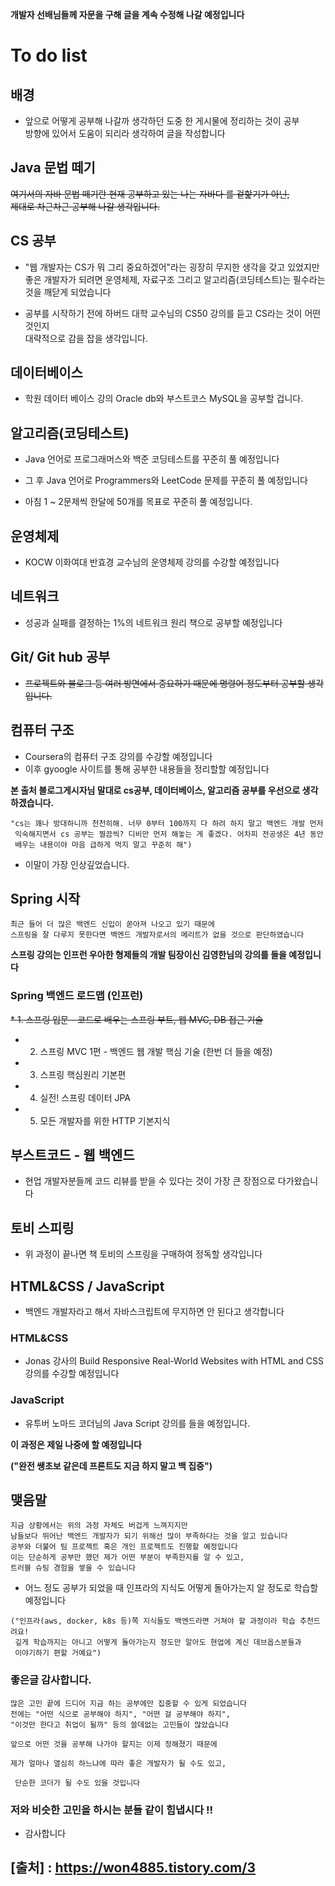 **개발자 선배님들께 자문을 구해 글을 계속 수정해 나갈 예정입니다**

To do list 
===========

## 배경
* 앞으로 어떻게 공부해 나갈까 생각하던 도중 한 게시물에 정리하는 것이 공부   
  방향에 있어서 도움이 되리라 생각하여 글을 작성합니다

## Java 문법 떼기
~~여기서의 자바 문법 떼기란 현재 공부하고 있는 나는 자바다 를 겉핥기가 아닌,   
제대로 차근차근 공부해 나갈 생각입니다.~~

## CS 공부
* "웹 개발자는 CS가 뭐 그리 중요하겠어"라는 굉장히 무지한 생각을 갖고 있었지만  
   좋은 개발자가 되려면 운영체제, 자료구조 그리고 알고리즘(코딩테스트)는 필수라는   
   것을 깨닫게 되었습니다

* 공부를 시작하기 전에 하버드 대학 교수님의 CS50 강의를 듣고 CS라는 것이 어떤 것인지  
  대략적으로 감을 잡을 생각입니다.

## 데이터베이스

* 학원 데이터 베이스 강의 Oracle db와 부스트코스 MySQL을 공부할 겁니다.

## 알고리즘(코딩테스트)

* Java 언어로 프로그래머스와 백준 코딩테스트를 꾸준히 풀 예정입니다

* 그 후 Java 언어로 Programmers와 LeetCode 문제를 꾸준히 풀 예정입니다

* 아침 1 ~ 2문제씩 한달에 50개를 목표로 꾸준히 풀 예정입니다.

## 운영체제

* KOCW 이화여대 반효경 교수님의 운영체제 강의를 수강할 예정입니다 

## 네트워크

* 성공과 실패를 결정하는 1%의 네트워크 원리 책으로 공부할 예정입니다 

## Git/ Git hub 공부

* ~~프로젝트와 블로그 등 여러 방면에서 중요하기 때문에 명령어 정도부터 공부할 생각입니다.~~

## 컴퓨터 구조

* Coursera의 컴퓨터 구조 강의를 수강할 예정입니다
* 이후 gyoogle 사이트를 통해 공부한 내용들을 정리할할 예정입니다

**본 출처 블로그게시자님 말대로 cs공부, 데이터베이스, 알고리즘 공부를 우선으로 생각하겠습니다.**


```
"cs는 꽤나 방대하니까 천천히해. 너무 0부터 100까지 다 하려 하지 말고 백엔드 개발 먼저  
 익숙해지면서 cs 공부는 찔끔씩? 디비만 먼저 해놓는 게 좋겠다. 어차피 전공생은 4년 동안  
 배우는 내용이야 마음 급하게 먹지 말고 꾸준히 해")
```

* 이말이 가장 인상깊었습니다.
 

## Spring 시작

```
최근 들어 더 많은 백엔드 신입이 쏟아져 나오고 있기 때문에
스프링을 잘 다루지 못한다면 백엔드 개발자로서의 메리트가 없을 것으로 판단하였습니다
```
 

**스프링 강의는 인프런 우아한 형제들의 개발 팀장이신 김영한님의 강의를 들을 예정입니다**

 
### Spring 백엔드 로드맵 (인프런)

~~* 1. 스프링 입문 - 코드로 배우는 스프링 부트, 웹 MVC, DB 접근 기술~~
* 2. 스프링 MVC 1편  - 백엔드 웹 개발 핵심 기술 (한번 더 들을 예정)
* 3. 스프링 핵심원리 기본편 
* 4. 실전! 스프링 데이터 JPA
* 5. 모든 개발자를 위한 HTTP 기본지식

## 부스트코드 - 웹 백엔드
   
* 현업 개발자분들께 코드 리뷰를 받을 수 있다는 것이 가장 큰 장점으로 다가왔습니다

## 토비 스피링

* 위 과정이 끝나면 책 토비의 스프링을 구매하여 정독할 생각입니다

 
## HTML&CSS / JavaScript 

* 백엔드 개발자라고 해서 자바스크립트에 무지하면 안 된다고 생각합니다
 

### HTML&CSS

* Jonas 강사의 Build Responsive Real-World Websites with HTML and CSS   
  강의를 수강할 예정입니다

### JavaScript

* 유투버 노마드 코더님의 Java Script 강의를 들을 예정입니다.
 

**이 과정은 제일 나중에 할 예정입니다**

**("완전 쌩초보 같은데 프론트도 지금 하지 말고 백 집중")**

 
## 맺음말

```
지금 상황에서는 위의 과정 자체도 버겁게 느껴지지만
남들보다 뛰어난 백엔드 개발자가 되기 위해선 많이 부족하다는 것을 알고 있습니다
공부와 더불어 팀 프로젝트 혹은 개인 프로젝트도 진행할 예정입니다
이는 단순하게 공부만 했던 제가 어떤 부분이 부족한지를 알 수 있고,
트러블 슈팅 경험을 쌓을 수 있습니다
```
 
* 어느 정도 공부가 되었을 때 인프라의 지식도 어떻게 돌아가는지 알 정도로 학습할 예정입니다

```
("인프라(aws, docker, k8s 등)쪽 지식들도 백엔드라면 거쳐야 할 과정이라 학습 추천드려요!  
 깊게 학습까지는 아니고 어떻게 돌아가는지 정도만 알아도 현업에 계신 데브옵스분들과 
 이야기하기 편할 거예요")
```
 
### 좋은글 감사합니다.

```
많은 고민 끝에 드디어 지금 하는 공부에만 집중할 수 있게 되었습니다
전에는 "어떤 식으로 공부해야 하지", "어떤 걸 공부해야 하지",   
"이것만 한다고 취업이 될까" 등의 쓸데없는 고민들이 많았습니다
```
 
```
앞으로 어떤 것을 공부해 나가야 할지는 이제 정해졌기 때문에

제가 얼마나 열심히 하느냐에 따라 좋은 개발자가 될 수도 있고,

 단순한 코더가 될 수도 있을 것입니다
```
 

### 저와 비슷한 고민을 하시는 분들 같이 힘냅시다 !!
* 감사합니다 



## [출처] : https://won4885.tistory.com/3

